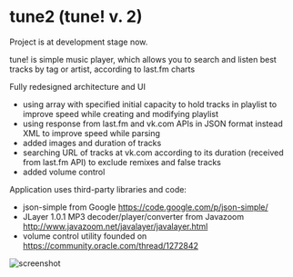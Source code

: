 # tune2 (tune! v. 2)
Project is at development stage now.

tune! is simple music player, which allows you to search and listen best tracks by tag or artist, according to last.fm charts

Fully redesigned architecture and UI
- using array with specified initial capacity to hold tracks in playlist to improve speed while creating and modifying playlist
- using response from last.fm and vk.com APIs in JSON format instead XML to improve speed while parsing
- added images and duration of tracks
- searching URL of tracks at vk.com according to its duration (received from last.fm API) to exclude remixes and false tracks
- added volume control

Application uses third-party libraries and code:
- json-simple from Google https://code.google.com/p/json-simple/
- JLayer 1.0.1 MP3 decoder/player/converter from Javazoom http://www.javazoom.net/javalayer/javalayer.html
- volume control utility founded on https://community.oracle.com/thread/1272842


![screenshot](https://cloud.githubusercontent.com/assets/11961551/10827638/c03fc1b0-7e78-11e5-9b2e-a069188ac79c.png)
